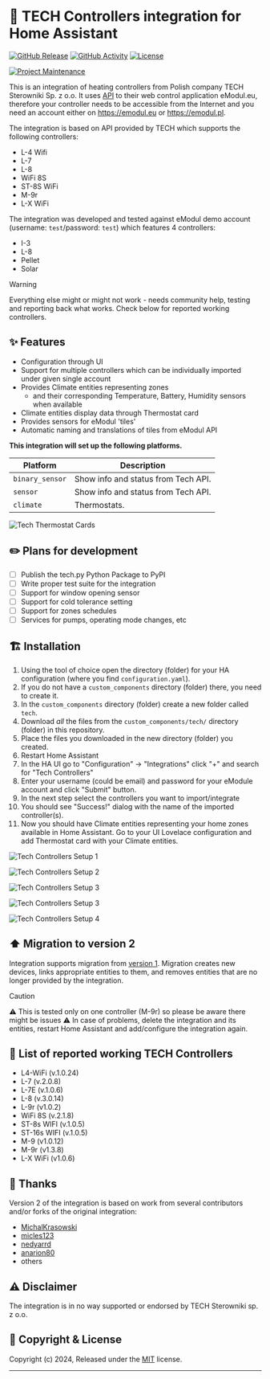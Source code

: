 # :jigsaw: TECH Controllers integration for Home Assistant

[![GitHub Release][releases-shield]][releases]
[![GitHub Activity][commits-shield]][commits]
[![License][license-shield]](LICENSE)

[![Project Maintenance][maintenance-shield]][maintainer]

This is an integration of heating controllers from Polish company TECH Sterowniki Sp. z o.o. It uses [API](https://api-documentation.emodul.eu/) to their web control application eModul.eu, therefore your controller needs to be accessible from the Internet and you need an account either on <https://emodul.eu> or <https://emodul.pl>.

The integration is based on API provided by TECH which supports the following controllers:

- L-4 Wifi
- L-7
- L-8
- WiFi 8S
- ST-8S WiFi
- M-9r
- L-X WiFi

The integration was developed and tested against eModul demo account (username: `test`/password: `test`) which features 4 controllers:

- I-3
- L-8
- Pellet
- Solar

> [!WARNING]
> Everything else might or might not work - needs community help, testing and reporting back what works. Check below for reported working controllers.

## :sparkles: Features

- Configuration through UI
- Support for multiple controllers which can be individually imported under given single account
- Provides Climate entities representing zones
  - and their corresponding Temperature, Battery, Humidity sensors when available
- Climate entities display data through Thermostat card
- Provides sensors for eModul 'tiles'
- Automatic naming and translations of tiles from eModul API

**This integration will set up the following platforms.**

Platform | Description
-- | --
`binary_sensor` | Show info and status from Tech API.
`sensor` | Show info and status from Tech API.
`climate` | Thermostats.

![Tech Thermostat Cards](./images/ha-tech-1.png)

## :pencil2: Plans for development

- [ ] Publish the tech.py Python Package to PyPI
- [ ] Write proper test suite for the integration
- [ ] Support for window opening sensor
- [ ] Support for cold tolerance setting
- [ ] Support for zones schedules
- [ ] Services for pumps, operating mode changes, etc

## :building_construction: Installation

1. Using the tool of choice open the directory (folder) for your HA configuration (where you find `configuration.yaml`).
1. If you do not have a `custom_components` directory (folder) there, you need to create it.
1. In the `custom_components` directory (folder) create a new folder called `tech`.
1. Download _all_ the files from the `custom_components/tech/` directory (folder) in this repository.
1. Place the files you downloaded in the new directory (folder) you created.
1. Restart Home Assistant
1. In the HA UI go to "Configuration" -> "Integrations" click "+" and search for "Tech Controllers"
1. Enter your username (could be email) and password for your eModule account and click "Submit" button.
1. In the next step select the controllers you want to import/integrate
1. You should see "Success!" dialog with the name of the imported controller(s).
1. Now you should have Climate entities representing your home zones available in Home Assistant. Go to your UI Lovelace configuration and add Thermostat card with your Climate entities.

![Tech Controllers Setup 1](./images/ha-tech-add-integration-1.png)

![Tech Controllers Setup 2](./images/ha-tech-add-integration-2.png)

![Tech Controllers Setup 3](./images/ha-tech-add-integration-3.png)

![Tech Controllers Setup 3](./images/ha-tech-add-integration-4.png)

![Tech Controllers Setup 4](./images/ha-tech-2.png)

## :arrow_up: Migration to version 2

Integration supports migration from [version 1](https://github.com/mariusz-ostoja-swierczynski/tech-controllers/releases/tag/v1.0.0). Migration creates new devices, links appropriate entities to them, and removes entities that are no longer provided by the integration.

> [!CAUTION]
> :warning: This is tested only on one controller (M-9r) so please be aware there might be issues :warning: In case of problems, delete the integration and its entities, restart Home Assistant and add/configure the integration again.

## :rocket: List of reported working TECH Controllers

- L4-WiFi (v.1.0.24)
- L-7 (v.2.0.8)
- L-7E (v.1.0.6)
- L-8 (v.3.0.14)
- L-9r (v1.0.2)
- WiFi 8S (v.2.1.8)
- ST-8s WIFI (v.1.0.5)
- ST-16s WIFI (v.1.0.5)
- M-9 (v1.0.12)
- M-9r (v1.3.8)
- L-X WiFi (v1.0.6)

## :pray: Thanks

Version 2 of the integration is based on work from several contributors and/or forks of the original integration:

- [MichalKrasowski](https://github.com/MichalKrasowski)
- [micles123](https://github.com/micles123)
- [nedyarrd](https://github.com/nedyarrd)
- [anarion80](https://github.com/anarion80)
- others

## :warning: Disclaimer

The integration is in no way supported or endorsed by TECH Sterowniki sp. z o.o.

## 📝 Copyright & License

Copyright (c) 2024, Released under the [MIT](LICENSE) license.

***

[commits-shield]: https://img.shields.io/github/commit-activity/y/custom-components/blueprint.svg?style=for-the-badge
[commits]: https://github.com/mariusz-ostoja-swierczynski/tech-controllers/commits/main
[license-shield]: https://img.shields.io/github/license/mariusz-ostoja-swierczynski/tech-controllers?style=for-the-badge
[maintenance-shield]: https://img.shields.io/badge/current%20maintainer-anarion80-blue.svg?style=for-the-badge
[maintainer]: https://github.com/anarion80
[releases-shield]: https://img.shields.io/github/release/mariusz-ostoja-swierczynski/tech-controllers.svg?style=for-the-badge
[releases]: https://github.com/mariusz-ostoja-swierczynski/tech-controllers/releases
